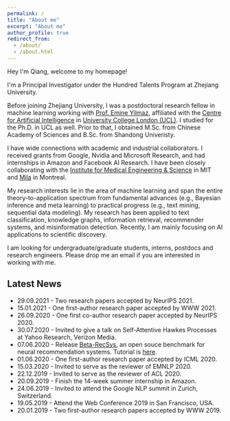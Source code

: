 ```yaml
---
permalink: /
title: "About me"
excerpt: "About me"
author_profile: true
redirect_from: 
  - /about/
  - /about.html
---
```


Hey I'm Qiang, welcome to my homepage!

I'm a Principal Investigator under the Hundred Talents Program at Zhejiang University. 

Before joining Zhejiang University, I was a postdoctoral research fellow in machine learning working with [Prof. Emine Yilmaz](https://sites.google.com/site/researchyilmaz/), affiliated with the [Centre for Artificial Intelligence](https://www.ucl.ac.uk/ai-centre/) in [University College London (UCL)](https://www.ucl.ac.uk/). I studied for the Ph.D. in UCL as well. Prior to that, I obtained M.Sc. from Chinese Academy of Sciences and B.Sc. from Shandong Univeristy.

I have wide connections with academic and industrial collaborators. I received grants from Google, Nvidia and Microsoft Research, and had internships in Amazon and Facebook AI Research. I have been closely collaborating with the [Institute for Medical Engineering & Science](https://imes.mit.edu/) in MIT and [Mila](https://mila.quebec/en/) in Montreal.

My research interests lie in the area of machine learning and span the entire theory-to-application spectrum from fundamental advances (e.g., Bayesian inference and meta learning) to practical progress (e.g., text mining, sequential data modeling). My research has been applied to text classification, knowledge graphs, information retrieval, recommender systems, and misinformation detection. Recently, I am mainly focusing on AI applications to scientific discovery.

I am looking for undergraduate/graduate students, interns, postdocs and research engineers. Please drop me an email if you are interested in working with me.


## Latest News
* 29.09.2021 - Two research papers accepted by NeurIPS 2021.
* 15.01.2021 - One first-author research paper accepted by WWW 2021.
* 26.09.2020 - One first co-author research paper accepted by NeurIPS 2020.
* 30.07.2020 - Invited to give a talk on Self-Attentive Hawkes Processes at Yahoo Research, Verizon Media.
* 07.06.2020 - Release [Beta-RecSys](https://github.com/beta-team/beta-recsys), an open souce benchmark for neural recommendation systems. Tutorial is [here](https://beta-recsys.readthedocs.io/en/latest/index.html).
* 01.06.2020 - One first-author research paper accepted by ICML 2020.
* 15.03.2020 - Invited to serve as the reviewer of EMNLP 2020.
* 22.12.2019 - Invited to serve as the reviewer of ACL 2020.
* 20.09.2019 - Finish the 14-week summer internship in Amazon.
* 24.06.2019 - Invited to attend the Google NLP summit in Zurich, Switzerland.
* 19.05.2019 - Attend the Web Conference 2019 in San Francisco, USA.
* 20.01.2019 - Two first-author research papers accepted by WWW 2019.

